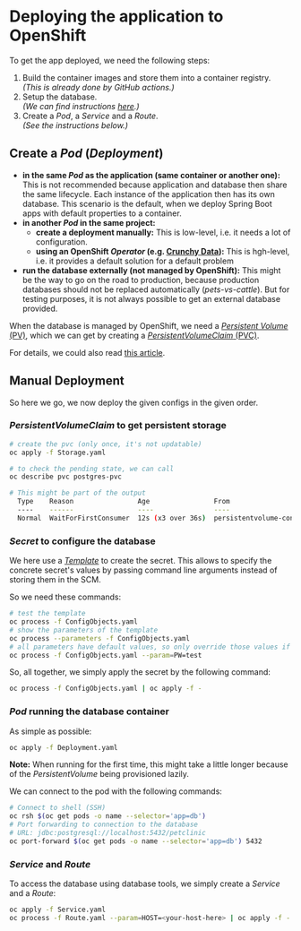 # Deploying the application to OpenShift

To get the app deployed, we need the following steps:

1. Build the container images and store them into a container registry.\
   _(This is already done by GitHub actions.)_
2. Setup the database.\
   _(We can find instructions [here](../db/README.md).)_
3. Create a _Pod_, a _Service_ and a _Route_.\
   _(See the instructions below.)_

## Create a _Pod_ (_Deployment_)



- **in the same _Pod_ as the application (same container or another one):**
  This is not recommended because application and database then share the same lifecycle. Each instance of the application then has its own database.
  This scenario is the default, when we deploy Spring Boot apps with default properties to a container.
- **in another _Pod_ in the same project:**
  - **create a deployment manually:** 
    This is low-level, i.e. it needs a lot of configuration.
  - **using an OpenShift _Operator_ (e.g. [Crunchy Data](https://github.com/CrunchyData/postgres-operator)):**
    This is hgh-level, i.e. it provides a default solution for a default problem
- **run the database externally (not managed by OpenShift):**
  This might be the way to go on the road to production, because production databases should not be replaced automatically (_pets-vs-cattle_).
  But for testing purposes, it is not always possible to get an external database provided.

When the database is managed by OpenShift, we need a [_Persistent Volume_ (PV)](https://kubernetes.io/docs/concepts/storage/persistent-volumes/),
which we can get by creating a [_PersistentVolumeClaim_ (PVC)](https://kubernetes.io/docs/concepts/storage/persistent-volumes/#persistentvolumeclaims). 

For details, we could also read [this article](https://zesty.co/blog/deploy-databases-kubernetes/).

## Manual Deployment

So here we go, we now deploy the given configs in the given order.

### _PersistentVolumeClaim_ to get persistent storage

```bash
# create the pvc (only once, it's not updatable)
oc apply -f Storage.yaml

# to check the pending state, we can call
oc describe pvc postgres-pvc

# This might be part of the output
  Type    Reason                Age                From                         Message
  ----    ------                ----               ----                         -------
  Normal  WaitForFirstConsumer  12s (x3 over 36s)  persistentvolume-controller  waiting for first consumer to be created before binding
```

### _Secret_ to configure the database

We here use a [_Template_](https://docs.openshift.com/container-platform/4.16/openshift_images/using-templates.html)
to create the secret. This allows to specify the concrete secret's values by passing command line arguments instead of storing them in the SCM.

So we need these commands:

```bash
# test the template
oc process -f ConfigObjects.yaml
# show the parameters of the template
oc process --parameters -f ConfigObjects.yaml
# all parameters have default values, so only override those values if needed
oc process -f ConfigObjects.yaml --param=PW=test
```

So, all together, we simply apply the secret by the following command:

```bash
oc process -f ConfigObjects.yaml | oc apply -f -
```

### _Pod_ running the database container

As simple as possible:

```bash
oc apply -f Deployment.yaml
```

**Note:** When running for the first time, this might take a little longer because of the _PersistentVolume_
being provisioned lazily.

We can connect to the pod with the following commands:

```bash
# Connect to shell (SSH)
oc rsh $(oc get pods -o name --selector='app=db')
# Port forwarding to connection to the database
# URL: jdbc:postgresql://localhost:5432/petclinic
oc port-forward $(oc get pods -o name --selector='app=db') 5432
```



### _Service_ and _Route_

To access the database using database tools, we simply create a _Service_ and a _Route_:

```bash
oc apply -f Service.yaml
oc process -f Route.yaml --param=HOST=<your-host-here> | oc apply -f -
```
